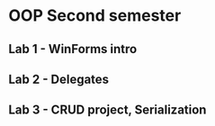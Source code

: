 # OOP Second semester

## Lab 1 - WinForms intro
## Lab 2 - Delegates
## Lab 3 - CRUD project, Serialization

